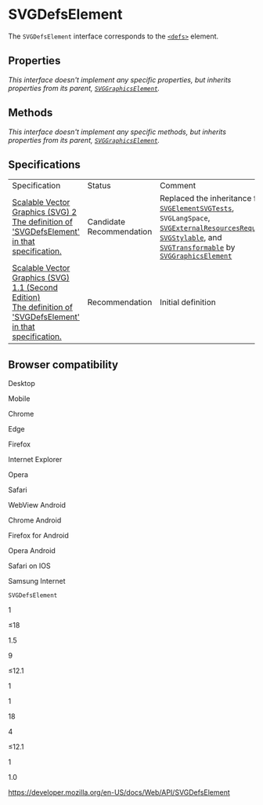SVGDefsElement
==============

The `SVGDefsElement` interface corresponds to the [`<defs>`](https://developer.mozilla.org/en-US/docs/Web/SVG/Element/defs) element.

Properties
----------

*This interface doesn't implement any specific properties, but inherits properties from its parent, [`SVGGraphicsElement`](svggraphicselement).*

Methods
-------

*This interface doesn't implement any specific methods, but inherits properties from its parent, [`SVGGraphicsElement`](svggraphicselement).*

Specifications
--------------

<table><tbody><tr class="odd"><td>Specification</td><td>Status</td><td>Comment</td></tr><tr class="even"><td><a href="https://svgwg.org/svg2-draft/struct.html#InterfaceSVGDefsElement">Scalable Vector Graphics (SVG) 2<br />
<span class="small">The definition of 'SVGDefsElement' in that specification.</span></a></td><td><span class="spec-cr">Candidate Recommendation</span></td><td>Replaced the inheritance from <a href="svgelement"><code>SVGElement</code></a><a href="svgtests"><code>SVGTests</code></a>, <span class="page-not-created"><code>SVGLangSpace</code></span>, <a href="svgexternalresourcesrequired"><code>SVGExternalResourcesRequired</code></a>, <a href="svgstylable"><code>SVGStylable</code></a>, and <a href="svgtransformable"><code>SVGTransformable</code></a> by <a href="svggraphicselement"><code>SVGGraphicsElement</code></a></td></tr><tr class="odd"><td><a href="https://www.w3.org/TR/SVG11/struct.html#InterfaceSVGDefsElement">Scalable Vector Graphics (SVG) 1.1 (Second Edition)<br />
<span class="small">The definition of 'SVGDefsElement' in that specification.</span></a></td><td><span class="spec-rec">Recommendation</span></td><td>Initial definition</td></tr></tbody></table>

Browser compatibility
---------------------

Desktop

Mobile

Chrome

Edge

Firefox

Internet Explorer

Opera

Safari

WebView Android

Chrome Android

Firefox for Android

Opera Android

Safari on IOS

Samsung Internet

`SVGDefsElement`

1

≤18

1.5

9

≤12.1

1

1

18

4

≤12.1

1

1.0

<a href="https://developer.mozilla.org/en-US/docs/Web/API/SVGDefsElement" class="_attribution-link">https://developer.mozilla.org/en-US/docs/Web/API/SVGDefsElement</a>
